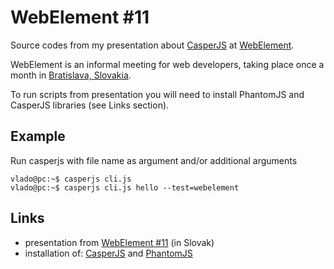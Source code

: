 WebElement #11
==============

Source codes from my presentation about [CasperJS](http://casperjs.org/) at [WebElement](http://webelement.sk).

WebElement is an informal meeting for web developers, taking place once a month in [Bratislava, Slovakia](http://maps.google.com/maps?q=Bratislava,+Slovakia&hl=en&sll=37.0625,-95.677068&sspn=54.489258,114.169922&oq=bratisla&hnear=Bratislava,+Slovakia&t=m&z=11).

To run scripts from presentation you will need to install PhantomJS and CasperJS libraries (see Links section).

Example
-------

Run casperjs with file name as argument and/or additional arguments

```shell
vlado@pc:~$ casperjs cli.js
vlado@pc:~$ casperjs cli.js hello --test=webelement
```

Links
-----

- presentation from [WebElement #11](http://www.webelement.sk/event/webelement-11-testovanie-web-aplikacii-s-casperjs) (in Slovak)
- installation of: [CasperJS](http://casperjs.org/installation.html) and [PhantomJS](http://phantomjs.org/download.html)